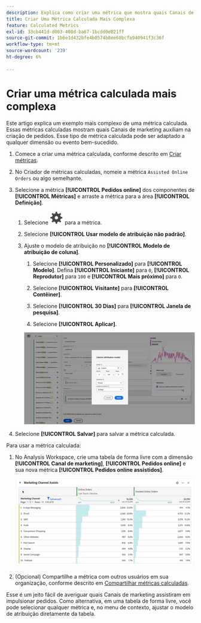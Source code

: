 ```yaml
---
description: Explica como criar uma métrica que mostra quais Canais de marketing auxiliam na criação de pedidos.
title: Criar Uma Métrica Calculada Mais Complexa
feature: Calculated Metrics
exl-id: 33cb441d-d003-408d-ba67-1bcdd0e821ff
source-git-commit: 1b6e1d432bfe4b0574b8ee68bcfa940941f3c36f
workflow-type: tm+mt
source-wordcount: '239'
ht-degree: 6%

---
```


# Criar uma métrica calculada mais complexa

Este artigo explica um exemplo mais complexo de uma métrica calculada. Essas métricas calculadas mostram quais Canais de marketing auxiliam na criação de pedidos. Esse tipo de métrica calculada pode ser adaptado a qualquer dimensão ou evento bem-sucedido.

1. Comece a criar uma métrica calculada, conforme descrito em [Criar métricas](/help/components/calc-metrics/cm-workflow/cm-build-metrics.md).

1. No Criador de métricas calculadas, nomeie a métrica `Assisted Online Orders` ou algo semelhante.

1. Selecione a métrica **[!UICONTROL Pedidos online]** dos componentes de **[!UICONTROL Métricas]** e arraste a métrica para a área **[!UICONTROL Definição]**.

   1. Selecione ![Configuração](/help/assets/icons/Setting.svg) para a métrica.
   1. Selecione **[!UICONTROL Usar modelo de atribuição não padrão]**.
   1. Ajuste o modelo de atribuição no **[!UICONTROL Modelo de atribuição de coluna]**.
      1. Selecione **[!UICONTROL Personalizado]** para **[!UICONTROL Modelo]**. Defina **[!UICONTROL Iniciante]** para `0`, **[!UICONTROL Reprodutor]** para `100` e **[!UICONTROL Mais próximo]** para `0`.
      1. Selecione **[!UICONTROL Visitante]** para **[!UICONTROL Contêiner]**.
      1. Selecione **[!UICONTROL 30 Dias]** para **[!UICONTROL Janela de pesquisa]**.

      1. Selecione **[!UICONTROL Aplicar]**.

      ![Modelo de atribuição de coluna](assets/complex-calculated-metric.png)

1. Selecione **[!UICONTROL Salvar]** para salvar a métrica calculada.

Para usar a métrica calculada:

1. No Analysis Workspace, crie uma tabela de forma livre com a dimensão **[!UICONTROL Canal de marketing]**, **[!UICONTROL Pedidos online]** e sua nova métrica **[!UICONTROL Pedidos online assistidos]**.

   ![Pedidos Online Assistidos por Canal de Marketing](assets/marketing-channel-assists.png)

1. (Opcional) Compartilhe a métrica com outros usuários em sua organização, conforme descrito em [Compartilhar métricas calculadas](/help/components/calc-metrics/cm-workflow/cm-sharing.md).

Esse é um jeito fácil de averiguar quais Canais de marketing assistiram em impulsionar pedidos. Como alternativa, em uma tabela de forma livre, você pode selecionar qualquer métrica e, no menu de contexto, ajustar o modelo de atribuição diretamente da tabela.
